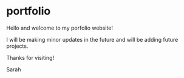 # portfolio
 
 
 Hello and welcome to my porfolio website!
 
 I will be making minor updates in the future and will be adding future projects.
 
 Thanks for visiting!
 
 Sarah
